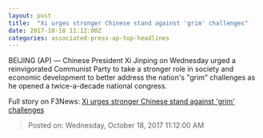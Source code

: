 ```yaml
---
layout: post
title:  "Xi urges stronger Chinese stand against 'grim' challenges"
date: 2017-10-18 11:12:00Z
categories: associated-press-ap-top-headlines
---
```


BEIJING (AP) — Chinese President Xi Jinping on Wednesday urged a reinvigorated Communist Party to take a stronger role in society and economic development to better address the nation's "grim" challenges as he opened a twice-a-decade national congress.


Full story on F3News: [Xi urges stronger Chinese stand against 'grim' challenges](http://www.f3nws.com/n/2ajzrC)

> Posted on: Wednesday, October 18, 2017 11:12:00 AM
